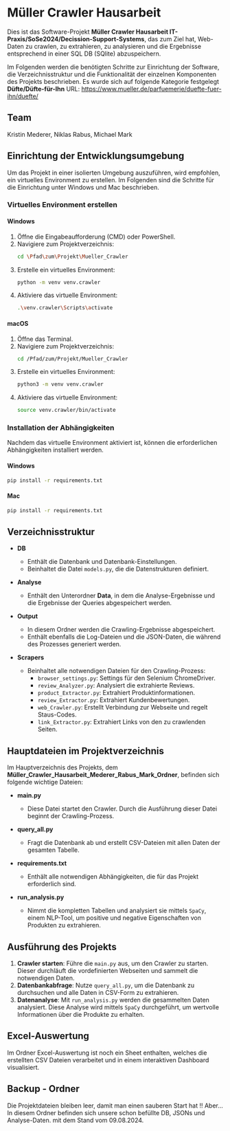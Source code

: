# Müller Crawler Hausarbeit

Dies ist das Software-Projekt **Müller Crawler Hausarbeit IT-Praxis/SoSe2024/Decission-Support-Systems**, das zum Ziel hat, Web-Daten zu crawlen, zu extrahieren, zu analysieren und die Ergebnisse entsprechend in einer SQL DB (SQlite) abzuspeichern. 

Im Folgenden werden die benötigten Schritte zur Einrichtung der Software, die Verzeichnisstruktur und die Funktionalität der einzelnen Komponenten des Projekts beschrieben.
Es wurde sich auf folgende Kategorie festgelegt **Düfte/Düfte-für-Ihn**
URL: https://www.mueller.de/parfuemerie/duefte-fuer-ihn/duefte/

## Team

Kristin Mederer, Niklas Rabus, Michael Mark



## Einrichtung der Entwicklungsumgebung

Um das Projekt in einer isolierten Umgebung auszuführen, wird empfohlen, ein virtuelles Environment zu erstellen. Im Folgenden sind die Schritte für die Einrichtung unter Windows und Mac beschrieben.

### Virtuelles Environment erstellen

#### Windows

1. Öffne die Eingabeaufforderung (CMD) oder PowerShell.
2. Navigiere zum Projektverzeichnis:
   ```bash
   cd \Pfad\zum\Projekt\Mueller_Crawler
   ```
3. Erstelle ein virtuelles Environment:
   ```bash
   python -m venv venv.crawler
   ```
4. Aktiviere das virtuelle Environment:
   ```bash
   .\venv.crawler\Scripts\activate
   ```

#### macOS

1. Öffne das Terminal.
2. Navigiere zum Projektverzeichnis:
   ```bash
   cd /Pfad/zum/Projekt/Mueller_Crawler
   ```
3. Erstelle ein virtuelles Environment:
   ```bash
   python3 -m venv venv.crawler
   ```
4. Aktiviere das virtuelle Environment:
   ```bash
   source venv.crawler/bin/activate
   ```

### Installation der Abhängigkeiten

Nachdem das virtuelle Environment aktiviert ist, können die erforderlichen Abhängigkeiten installiert werden.

#### Windows

```bash
pip install -r requirements.txt
```

#### Mac

```bash
pip install -r requirements.txt
```


## Verzeichnisstruktur

- **DB**
  - Enthält die Datenbank und Datenbank-Einstellungen.
  - Beinhaltet die Datei `models.py`, die die Datenstrukturen definiert.

- **Analyse**
  - Enthält den Unterordner **Data**, in dem die Analyse-Ergebnisse und die Ergebnisse der Queries abgespeichert werden.

- **Output**
  - In diesem Ordner werden die Crawling-Ergebnisse abgespeichert.
  - Enthält ebenfalls die Log-Dateien und die JSON-Daten, die während des Prozesses generiert werden.

- **Scrapers**
  - Beinhaltet alle notwendigen Dateien für den Crawling-Prozess:
    - `browser_settings.py`: Settings für den Selenium ChromeDriver.
    - `review_Analyzer.py`: Analysiert die extrahierte Reviews.
    - `product_Extractor.py`: Extrahiert Produktinformationen.
    - `review_Extractor.py`: Extrahiert Kundenbewertungen.
    - `web_Crawler.py`: Erstellt Verbindung zur Webseite und regelt Staus-Codes.
    - `link_Extractor.py`: Extrahiert Links von den zu crawlenden Seiten.
   

## Hauptdateien im Projektverzeichnis

Im Hauptverzeichnis des Projekts, dem **Müller_Crawler_Hausarbeit_Mederer_Rabus_Mark_Ordner**, befinden sich folgende wichtige Dateien:

- **main.py**
  - Diese Datei startet den Crawler. Durch die Ausführung dieser Datei beginnt der Crawling-Prozess.

- **query_all.py**
  - Fragt die Datenbank ab und erstellt CSV-Dateien mit allen Daten der gesamten Tabelle.

- **requirements.txt**
  - Enthält alle notwendigen Abhängigkeiten, die für das Projekt erforderlich sind.

- **run_analysis.py**
  - Nimmt die kompletten Tabellen und analysiert sie mittels `SpaCy`, einem NLP-Tool, um positive und negative Eigenschaften von Produkten zu extrahieren.

## Ausführung des Projekts

1. **Crawler starten**: Führe die `main.py` aus, um den Crawler zu starten. Dieser durchläuft die vordefinierten Webseiten und sammelt die notwendigen Daten.
2. **Datenbankabfrage**: Nutze `query_all.py`, um die Datenbank zu durchsuchen und alle Daten in CSV-Form zu extrahieren.
3. **Datenanalyse**: Mit `run_analysis.py` werden die gesammelten Daten analysiert. Diese Analyse wird mittels `SpaCy` durchgeführt, um wertvolle Informationen über die Produkte zu erhalten.

## Excel-Auswertung

Im Ordner Excel-Auswertung ist noch ein Sheet enthalten, welches die erstellten CSV Dateien verarbeitet 
und in einem interaktiven Dashboard visualisiert.

## Backup - Ordner

Die Projektdateien bleiben leer, damit man einen sauberen Start hat !!
Aber... In diesem Ordner befinden sich unsere schon befüllte DB, JSONs und Analyse-Daten.
mit dem Stand vom 09.08.2024. 



